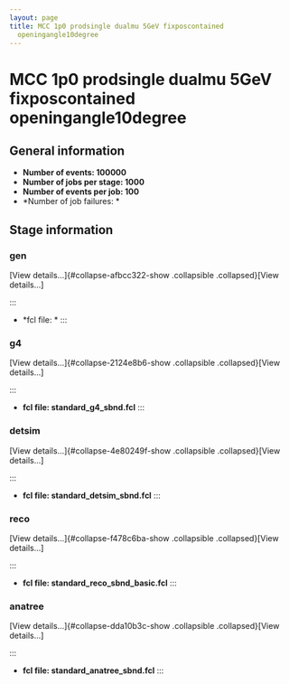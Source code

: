 ```yaml
---
layout: page
title: MCC 1p0 prodsingle dualmu 5GeV fixposcontained
  openingangle10degree
---
```




MCC 1p0 prodsingle dualmu 5GeV fixposcontained openingangle10degree
==========================================================================================================================================================



General information 
----------------------------------------------------------

-   **Number of events: 100000**
-   **Number of jobs per stage: 1000**
-   **Number of events per job: 100**
-   \*Number of job failures: \*



Stage information 
------------------------------------------------------



### gen 

[View details\...]{#collapse-afbcc322-show .collapsible
.collapsed}[View details\...]

::: 
-   \*fcl file: \*
:::



### g4 

[View details\...]{#collapse-2124e8b6-show .collapsible
.collapsed}[View details\...]

::: 
-   **fcl file: standard\_g4\_sbnd.fcl**
:::



### detsim 

[View details\...]{#collapse-4e80249f-show .collapsible
.collapsed}[View details\...]

::: 
-   **fcl file: standard\_detsim\_sbnd.fcl**
:::



### reco 

[View details\...]{#collapse-f478c6ba-show .collapsible
.collapsed}[View details\...]

::: 
-   **fcl file: standard\_reco\_sbnd\_basic.fcl**
:::



### anatree 

[View details\...]{#collapse-dda10b3c-show .collapsible
.collapsed}[View details\...]

::: 
-   **fcl file: standard\_anatree\_sbnd.fcl**
:::
